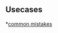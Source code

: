 ## Usecases 

*[common mistakes](https://proandroiddev.com/5-common-mistakes-when-using-architecture-components-403e9899f4cb)
